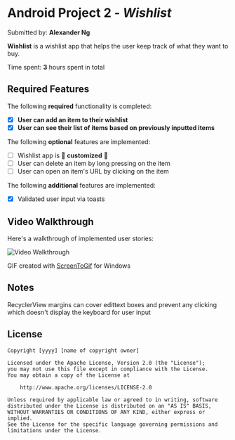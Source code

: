 # Android Project 2 - *Wishlist*

Submitted by: **Alexander Ng**

**Wishlist** is a wishlist app that helps the user keep track of what they want to buy.

Time spent: **3** hours spent in total

## Required Features

The following **required** functionality is completed:

- [x] **User can add an item to their wishlist**
- [x] **User can see their list of items based on previously inputted items**

The following **optional** features are implemented:

- [ ] Wishlist app is 🎨 **customized** 🎨
- [ ] User can delete an item by long pressing on the item
- [ ] User can open an item's URL by clicking on the item

The following **additional** features are implemented:

* [x] Validated user input via toasts

## Video Walkthrough

Here's a walkthrough of implemented user stories:

<img src='https://github.com/xyzcv979/WishList/blob/main/demo.gif' title='Video Walkthrough' width='' alt='Video Walkthrough' />

GIF created with [ScreenToGif](https://www.screentogif.com/) for Windows  

## Notes

RecyclerView margins can cover edittext boxes and prevent any clicking which doesn't display the keyboard for user input

## License

    Copyright [yyyy] [name of copyright owner]

    Licensed under the Apache License, Version 2.0 (the "License");
    you may not use this file except in compliance with the License.
    You may obtain a copy of the License at

        http://www.apache.org/licenses/LICENSE-2.0

    Unless required by applicable law or agreed to in writing, software
    distributed under the License is distributed on an "AS IS" BASIS,
    WITHOUT WARRANTIES OR CONDITIONS OF ANY KIND, either express or implied.
    See the License for the specific language governing permissions and
    limitations under the License.
